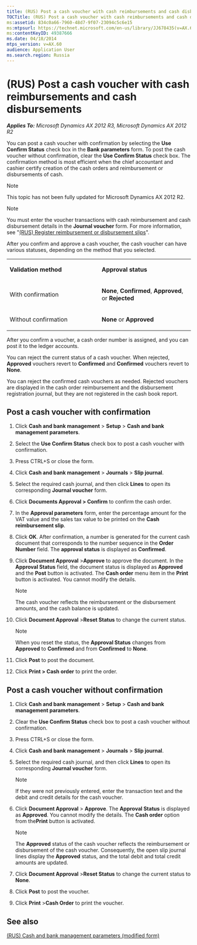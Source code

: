 ```yaml
---
title: (RUS) Post a cash voucher with cash reimbursements and cash disbursements
TOCTitle: (RUS) Post a cash voucher with cash reimbursements and cash disbursements
ms:assetid: 834c0a66-7960-48d7-9f07-23094c5c6e15
ms:mtpsurl: https://technet.microsoft.com/en-us/library/JJ678435(v=AX.60)
ms:contentKeyID: 49387666
ms.date: 04/18/2014
mtps_version: v=AX.60
audience: Application User
ms.search.region: Russia
---
```


# (RUS) Post a cash voucher with cash reimbursements and cash disbursements 


_**Applies To:** Microsoft Dynamics AX 2012 R3, Microsoft Dynamics AX 2012 R2_

You can post a cash voucher with confirmation by selecting the **Use Confirm Status** check box in the **Bank parameters** form. To post the cash voucher without confirmation, clear the **Use Confirm Status** check box. The confirmation method is most efficient when the chief accountant and cashier certify creation of the cash orders and reimbursement or disbursements of cash.


> [!NOTE]
> <P>This topic has not been fully updated for Microsoft Dynamics AX 2012 R2.</P>




> [!NOTE]
> <P>You must enter the voucher transactions with cash reimbursement and cash disbursement details in the <STRONG>Journal voucher</STRONG> form. For more information, see "<A href="rus-register-reimbursement-or-disbursement-slips.md">(RUS) Register reimbursement or disbursement slips</A>".</P>



After you confirm and approve a cash voucher, the cash voucher can have various statuses, depending on the method that you selected.

<table>
<colgroup>
<col style="width: 50%" />
<col style="width: 50%" />
</colgroup>
<tbody>
<tr class="odd">
<td><p><strong>Validation method</strong></p></td>
<td><p><strong>Approval status</strong></p></td>
</tr>
<tr class="even">
<td><p>With confirmation</p></td>
<td><p><strong>None</strong>, <strong>Confirmed</strong>, <strong>Approved</strong>, or <strong>Rejected</strong></p></td>
</tr>
<tr class="odd">
<td><p>Without confirmation</p></td>
<td><p><strong>None</strong> or <strong>Approved</strong></p></td>
</tr>
</tbody>
</table>


After you confirm a voucher, a cash order number is assigned, and you can post it to the ledger accounts.

You can reject the current status of a cash voucher. When rejected, **Approved** vouchers revert to **Confirmed** and **Confirmed** vouchers revert to **None**.

You can reject the confirmed cash vouchers as needed. Rejected vouchers are displayed in the cash order reimbursement and the disbursement registration journal, but they are not registered in the cash book report.

## Post a cash voucher with confirmation

1.  Click **Cash and bank management** \> **Setup** \> **Cash and bank management parameters**.

2.  Select the **Use Confirm Status** check box to post a cash voucher with confirmation.

3.  Press CTRL+S or close the form.

4.  Click **Cash and bank management** \> **Journals** \> **Slip journal**.

5.  Select the required cash journal, and then click **Lines** to open its corresponding **Journal voucher** form.

6.  Click **Documents Approval \> Confirm** to confirm the cash order.

7.  In the **Approval parameters** form, enter the percentage amount for the VAT value and the sales tax value to be printed on the **Cash reimbursement slip**.

8.  Click **OK**. After confirmation, a number is generated for the current cash document that corresponds to the number sequence in the **Order Number** field. The **approval status** is displayed as **Confirmed**.

9.  Click **Document Approval** \>**Approve** to approve the document. In the **Approval Status** field, the document status is displayed as **Approved** and the **Post** button is activated. The **Cash order** menu item in the **Print** button is activated. You cannot modify the details.
    

    > [!NOTE]
    > <P>The cash voucher reflects the reimbursement or the disbursement amounts, and the cash balance is updated.</P>



10. Click **Document Approval** \>**Reset Status** to change the current status.
    

    > [!NOTE]
    > <P>When you reset the status, the <STRONG>Approval Status</STRONG> changes from <STRONG>Approved</STRONG> to <STRONG>Confirmed</STRONG> and from <STRONG>Confirmed</STRONG> to <STRONG>None</STRONG>.</P>



11. Click **Post** to post the document.

12. Click **Print \> Cash order** to print the order.

## Post a cash voucher without confirmation

1.  Click **Cash and bank management** \> **Setup** \> **Cash and bank management parameters**.

2.  Clear the **Use Confirm Status** check box to post a cash voucher without confirmation.

3.  Press CTRL+S or close the form.

4.  Click **Cash and bank management** \> **Journals** \> **Slip journal**.

5.  Select the required cash journal, and then click **Lines** to open its corresponding **Journal voucher** form.
    

    > [!NOTE]
    > <P>If they were not previously entered, enter the transaction text and the debit and credit details for the cash voucher.</P>



6.  Click **Document Approval** \> **Approve**. The **Approval Status** is displayed as **Approved**. You cannot modify the details. The **Cash order** option from the**Print** button is activated.
    

    > [!NOTE]
    > <P>The <STRONG>Approved</STRONG> status of the cash voucher reflects the reimbursement or disbursement of the cash voucher. Consequently, the open slip journal lines display the <STRONG>Approved</STRONG> status, and the total debit and total credit amounts are updated.</P>



7.  Click **Document Approval** \>**Reset Status** to change the current status to **None**.

8.  Click **Post** to post the voucher.

9.  Click **Print** \>**Cash Order** to print the voucher.

## See also

[(RUS) Cash and bank management parameters (modified form)](https://technet.microsoft.com/en-us/library/jj711566\(v=ax.60\))

  


